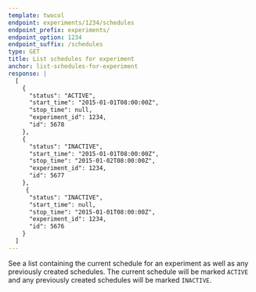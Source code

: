 ```yaml
---
template: twocol
endpoint: experiments/1234/schedules
endpoint_prefix: experiments/
endpoint_option: 1234
endpoint_suffix: /schedules
type: GET
title: List schedules for experiment
anchor: list-schedules-for-experiment
response: |
  [
    {
      "status": "ACTIVE",
      "start_time": "2015-01-01T08:00:00Z",
      "stop_time": null,
      "experiment_id": 1234,
      "id": 5678
    },
    {
      "status": "INACTIVE",
      "start_time": "2015-01-01T08:00:00Z",
      "stop_time": "2015-01-02T08:00:00Z",
      "experiment_id": 1234,
      "id": 5677
    },
     {
      "status": "INACTIVE",
      "start_time": null,
      "stop_time": "2015-01-01T08:00:00Z",
      "experiment_id": 1234,
      "id": 5676
    }
  ]
---
```

See a list containing the current schedule for an experiment as well as any previously created schedules. The current schedule will be marked `ACTIVE` and any previously created schedules will be marked `INACTIVE`.
